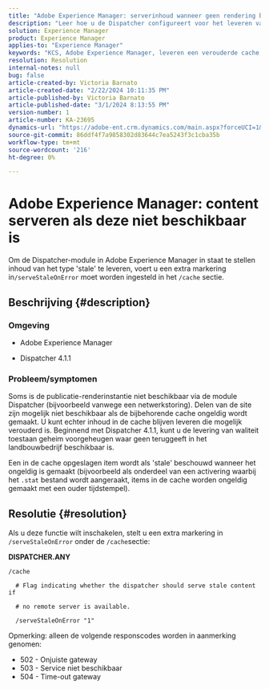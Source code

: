 ```yaml
---
title: "Adobe Experience Manager: serverinhoud wanneer geen rendering beschikbaar is"
description: "Leer hoe u de Dispatcher configureert voor het leveren van een verouderde cache wanneer er geen rendering beschikbaar is in Adobe Experience Manager."
solution: Experience Manager
product: Experience Manager
applies-to: "Experience Manager"
keywords: "KCS, Adobe Experience Manager, leveren een verouderde cache, leveren van schaalbare inhoud, problemen oplossen, problemen oplossen, verzenders, AEM"
resolution: Resolution
internal-notes: null
bug: false
article-created-by: Victoria Barnato
article-created-date: "2/22/2024 10:11:35 PM"
article-published-by: Victoria Barnato
article-published-date: "3/1/2024 8:13:55 PM"
version-number: 1
article-number: KA-23695
dynamics-url: "https://adobe-ent.crm.dynamics.com/main.aspx?forceUCI=1&pagetype=entityrecord&etn=knowledgearticle&id=d66b5c51-cfd1-ee11-9079-6045bd006295"
source-git-commit: 86ddf4f7a9858302d83644c7ea5243f3c1cba35b
workflow-type: tm+mt
source-wordcount: '216'
ht-degree: 0%

---
```


# Adobe Experience Manager: content serveren als deze niet beschikbaar is


Om de Dispatcher-module in Adobe Experience Manager in staat te stellen inhoud van het type &#39;stale&#39; te leveren, voert u een extra markering in`/serveStaleOnError` moet worden ingesteld in het `/cache` sectie.

## Beschrijving {#description}


### <b>Omgeving</b>

- Adobe Experience Manager


- Dispatcher 4.1.1


### <b>Probleem/symptomen</b>

Soms is de publicatie-renderinstantie niet beschikbaar via de module Dispatcher (bijvoorbeeld vanwege een netwerkstoring). Delen van de site zijn mogelijk niet beschikbaar als de bijbehorende cache ongeldig wordt gemaakt. U kunt echter inhoud in de cache blijven leveren die mogelijk verouderd is. Beginnend met Dispatcher 4.1.1, kunt u de levering van waliteit toestaan geheim voorgeheugen waar geen teruggeeft in het landbouwbedrijf beschikbaar is.

Een in de cache opgeslagen item wordt als &#39;stale&#39; beschouwd wanneer het ongeldig is gemaakt (bijvoorbeeld als onderdeel van een activering waarbij het `.stat` bestand wordt aangeraakt, items in de cache worden ongeldig gemaakt met een ouder tijdstempel).


## Resolutie {#resolution}


Als u deze functie wilt inschakelen, stelt u een extra markering in `/serveStaleOnError` onder de `/cache`sectie:

<b>DISPATCHER.ANY</b>


```
/cache

  # Flag indicating whether the dispatcher should serve stale content if

  # no remote server is available.

  /serveStaleOnError "1"
```




Opmerking: alleen de volgende responscodes worden in aanmerking genomen:

- 502 - Onjuiste gateway
- 503 - Service niet beschikbaar
- 504 - Time-out gateway

